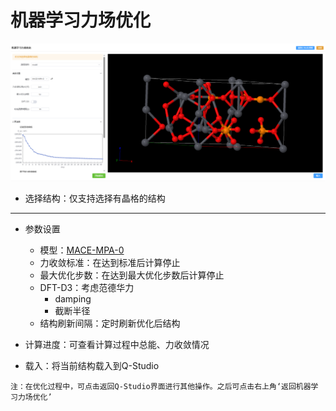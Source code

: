 # 机器学习力场优化
![mlff_relax](.././nested/qstudio_mlff_relax.png)
- 选择结构：仅支持选择有晶格的结构

---

- 参数设置
  - 模型：[MACE-MPA-0](https://github.com/ACEsuit/mace?tab=readme-ov-file#latest-recommended-foundation-models)
  - 力收敛标准：在达到标准后计算停止
  - 最大优化步数：在达到最大优化步数后计算停止
  - DFT-D3：考虑范德华力
    - damping
    - 截断半径
  - 结构刷新间隔：定时刷新优化后结构

- 计算进度：可查看计算过程中总能、力收敛情况
- 载入：将当前结构载入到Q-Studio

```
注：在优化过程中，可点击返回Q-Studio界面进行其他操作。之后可点击右上角‘返回机器学习力场优化’
```
